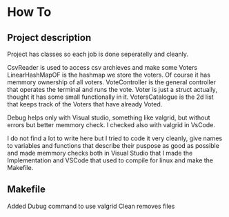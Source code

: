 # How To

## Project description

Project has classes so each job is done seperatelly and cleanly.

CsvReader is used to access csv archieves and make some Voters
LinearHashMapOF is the hashmap we store the voters. Of course it has memmory ownership of all voters.
VoteController is the general controller that operates the terminal and runs the vote.
Voter is just a struct actually, thought it has some small functionally in it.
VotersCatalogue is the 2d list that keeps track of the Voters that have already Voted.

Debug helps only with Visual studio, something like valgrid, but without errors but better memmory check.
I checked also with valgrid in VsCode.

I do not find a lot to write here but I tried to code it very cleanly, give names to variables and
functions that describe their puspose as good as possible and made memmory checks both in Visual Studio
that I made the Implementation and VSCode that used to compile for linux and make the Makefile.

## Makefile

Added Dubug command to use valgrid
Clean removes files